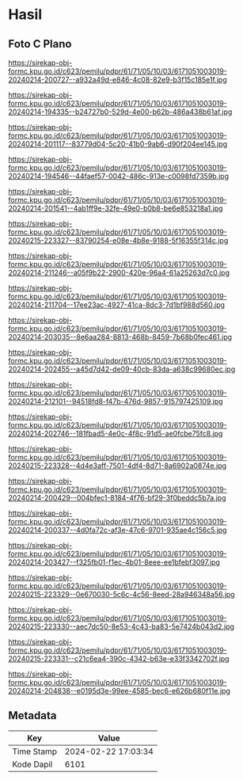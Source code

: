 # Hasil

## Foto C Plano

https://sirekap-obj-formc.kpu.go.id/c623/pemilu/pdpr/61/71/05/10/03/6171051003019-20240214-200727--a932a49d-e846-4c08-82e9-b3f15c185e1f.jpg

https://sirekap-obj-formc.kpu.go.id/c623/pemilu/pdpr/61/71/05/10/03/6171051003019-20240214-194335--b24727b0-529d-4e00-b62b-486a438b61af.jpg

https://sirekap-obj-formc.kpu.go.id/c623/pemilu/pdpr/61/71/05/10/03/6171051003019-20240214-201117--83779d04-5c20-41b0-9ab6-d90f204ee145.jpg

https://sirekap-obj-formc.kpu.go.id/c623/pemilu/pdpr/61/71/05/10/03/6171051003019-20240214-194546--44faef57-0042-486c-913e-c0098fd7359b.jpg

https://sirekap-obj-formc.kpu.go.id/c623/pemilu/pdpr/61/71/05/10/03/6171051003019-20240214-201541--4ab1ff9e-32fe-49e0-b0b8-be6e853218a1.jpg

https://sirekap-obj-formc.kpu.go.id/c623/pemilu/pdpr/61/71/05/10/03/6171051003019-20240215-223327--83790254-e08e-4b8e-9188-5f16355f314c.jpg

https://sirekap-obj-formc.kpu.go.id/c623/pemilu/pdpr/61/71/05/10/03/6171051003019-20240214-211246--a05f9b22-2900-420e-96a4-61a25263d7c0.jpg

https://sirekap-obj-formc.kpu.go.id/c623/pemilu/pdpr/61/71/05/10/03/6171051003019-20240214-211704--17ee23ac-4927-41ca-8dc3-7d1bf988d560.jpg

https://sirekap-obj-formc.kpu.go.id/c623/pemilu/pdpr/61/71/05/10/03/6171051003019-20240214-203035--8e6aa284-8813-468b-8459-7b68b0fec461.jpg

https://sirekap-obj-formc.kpu.go.id/c623/pemilu/pdpr/61/71/05/10/03/6171051003019-20240214-202455--a45d7d42-de09-40cb-83da-a638c99680ec.jpg

https://sirekap-obj-formc.kpu.go.id/c623/pemilu/pdpr/61/71/05/10/03/6171051003019-20240214-212101--94518fd8-f47b-476d-9857-915797425109.jpg

https://sirekap-obj-formc.kpu.go.id/c623/pemilu/pdpr/61/71/05/10/03/6171051003019-20240214-202746--181fbad5-4e0c-4f8c-91d5-ae0fcbe75fc8.jpg

https://sirekap-obj-formc.kpu.go.id/c623/pemilu/pdpr/61/71/05/10/03/6171051003019-20240215-223328--4d4e3aff-7501-4df4-8d71-8a6902a0874e.jpg

https://sirekap-obj-formc.kpu.go.id/c623/pemilu/pdpr/61/71/05/10/03/6171051003019-20240214-200429--004bfec1-8184-4f76-bf29-3f0beddc5b7a.jpg

https://sirekap-obj-formc.kpu.go.id/c623/pemilu/pdpr/61/71/05/10/03/6171051003019-20240214-200337--4d0fa72c-af3e-47c6-9701-935ae4c156c5.jpg

https://sirekap-obj-formc.kpu.go.id/c623/pemilu/pdpr/61/71/05/10/03/6171051003019-20240214-203427--f325fb01-f1ec-4b01-8eee-ee1bfebf3097.jpg

https://sirekap-obj-formc.kpu.go.id/c623/pemilu/pdpr/61/71/05/10/03/6171051003019-20240215-223329--0e670030-5c6c-4c56-8eed-28a946348a56.jpg

https://sirekap-obj-formc.kpu.go.id/c623/pemilu/pdpr/61/71/05/10/03/6171051003019-20240215-223330--aec7dc50-8e53-4c43-ba83-5e7424b043d2.jpg

https://sirekap-obj-formc.kpu.go.id/c623/pemilu/pdpr/61/71/05/10/03/6171051003019-20240215-223331--c21c6ea4-390c-4342-b63e-e33f3342702f.jpg

https://sirekap-obj-formc.kpu.go.id/c623/pemilu/pdpr/61/71/05/10/03/6171051003019-20240214-204838--e0195d3e-99ee-4585-bec6-e626b680f11e.jpg


## Metadata

| Key        | Value               |
| ---------- | ------------------- |
| Time Stamp | 2024-02-22 17:03:34 |
| Kode Dapil | 6101                |



